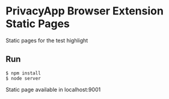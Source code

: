 # PrivacyApp Browser Extension Static Pages

Static pages for the test highlight

## Run

```
$ npm install
$ node server
```
Static page available in localhost:9001
